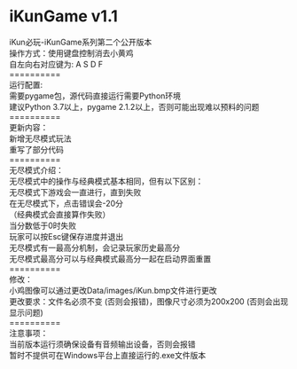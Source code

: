 # iKunGame v1.1
iKun必玩-iKunGame系列第二个公开版本<br>
操作方式：使用键盘控制消去小黄鸡<br>
自左向右对应键为: A S D F<br>
==========<br>
运行配置:<br>
需要pygame包，源代码直接运行需要Python环境<br>
建议Python 3.7以上，pygame 2.1.2以上，否则可能出现难以预料的问题<br>
==========<br>
更新内容：<br>
新增无尽模式玩法<br>
重写了部分代码<br>
==========<br>
无尽模式介绍：<br>
无尽模式中的操作与经典模式基本相同，但有以下区别：<br>
无尽模式下游戏会一直进行，直到失败<br>
在无尽模式下，点击错误会-20分<br>
（经典模式会直接算作失败）<br>
当分数低于0时失败<br>
玩家可以按Esc键保存进度并退出<br>
无尽模式有一最高分机制，会记录玩家历史最高分<br>
无尽模式最高分可以与经典模式最高分一起在启动界面重置<br>
==========<br>
修改：<br>
小鸡图像可以通过更改Data/images/iKun.bmp文件进行更改<br>
更改要求：文件名必须不变 (否则会报错)，图像尺寸必须为200x200 (否则会出现显示问题)<br>
==========<br>
注意事项：<br>
当前版本运行须确保设备有音频输出设备，否则会报错<br>
暂时不提供可在Windows平台上直接运行的.exe文件版本
